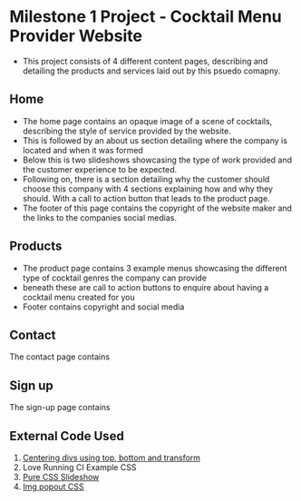 # Milestone 1 Project - Cocktail Menu Provider Website 

- This project consists of 4 different content pages, describing and detailing the products and services laid out by this psuedo comapny.

## Home
- The home page contains an opaque image of a scene of cocktails, describing the style of service provided by the website.
- This is followed by an about us section detailing where the company is located and when it was formed
- Below this is two slideshows showcasing the type of work provided and the customer experience to be expected.
- Following on, there is a section detailing why the customer should choose this company with 4 sections explaining how and why they should. With a call to action button that leads to the product page.
- The footer of this page contains the copyright of the website maker and the links to the companies social medias. 


## Products
- The product page contains 3 example menus showcasing the different type of cocktail genres the company can provide
- beneath these are call to action buttons to enquire about having a cocktail menu created for you
- Footer contains copyright and social media

## Contact
The contact page contains

## Sign up
The sign-up page contains

## External Code Used
1. [Centering divs using top, bottom and transform](https://blog.hubspot.com/website/center-div-css)
2. Love Running CI Example CSS
3. [Pure CSS Slideshow](https://codepen.io/sarat1669/pen/bpzgGg)
3. [Img popout CSS](https://stackoverflow.com/questions/64582068/how-to-make-an-image-pop-out-inside-a-div)
